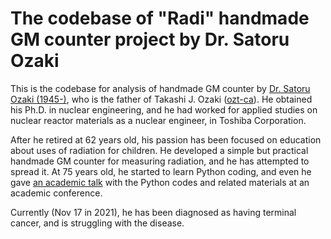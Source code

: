 # The codebase of "Radi" handmade GM counter project by Dr. Satoru Ozaki

This is the codebase for analysis of handmade GM counter by [Dr. Satoru Ozaki (1945-)](https://acaddb.com/articles/authors/13148862), who is the father of Takashi J. Ozaki ([ozt-ca](https://github.com/ozt-ca/)). He obtained his Ph.D. in nuclear engineering, and he had worked for applied studies on nuclear reactor materials as a nuclear engineer, in Toshiba Corporation.

After he retired at 62 years old, his passion has been focused on education about uses of radiation for children. He developed a simple but practical handmade GM counter for measuring radiation, and he has attempted to spread it. At 75 years old, he started to learn Python coding, and even he gave [an academic talk](https://www.jstage.jst.go.jp/article/happyokai/1/0/1_81/_article/-char/ja/) with the Python codes and related materials at an academic conference.

Currently (Nov 17 in 2021), he has been diagnosed as having terminal cancer, and is struggling with the disease.
